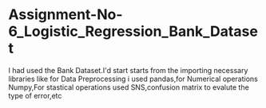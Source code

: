 # Assignment-No-6_Logistic_Regression_Bank_Dataset
I had used the Bank Dataset.I'd start starts from the importing necessary libraries like for Data Preprocessing i used pandas,for Numerical operations Numpy,For stastical operations used SNS,confusion matrix to evalute the type of error,etc
